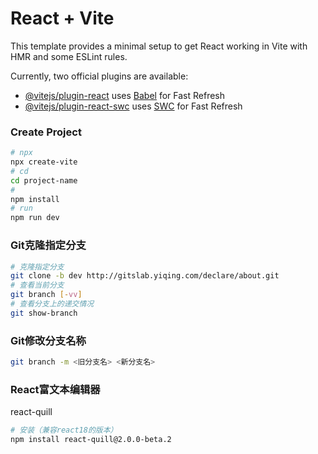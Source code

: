 # React + Vite

This template provides a minimal setup to get React working in Vite with HMR and some ESLint rules.

Currently, two official plugins are available:

- [@vitejs/plugin-react](https://github.com/vitejs/vite-plugin-react/blob/main/packages/plugin-react/README.md) uses [Babel](https://babeljs.io/) for Fast Refresh
- [@vitejs/plugin-react-swc](https://github.com/vitejs/vite-plugin-react-swc) uses [SWC](https://swc.rs/) for Fast Refresh


### Create Project
```bash
# npx
npx create-vite
# cd
cd project-name
# 
npm install
# run
npm run dev
```


### Git克隆指定分支
```bash
# 克隆指定分支
git clone -b dev http://gitslab.yiqing.com/declare/about.git
# 查看当前分支
git branch [-vv]
# 查看分支上的递交情况
git show-branch
```

### Git修改分支名称
```bash
git branch -m <旧分支名> <新分支名>
```

### React富文本编辑器
react-quill
```bash
# 安装（兼容react18的版本）
npm install react-quill@2.0.0-beta.2
```